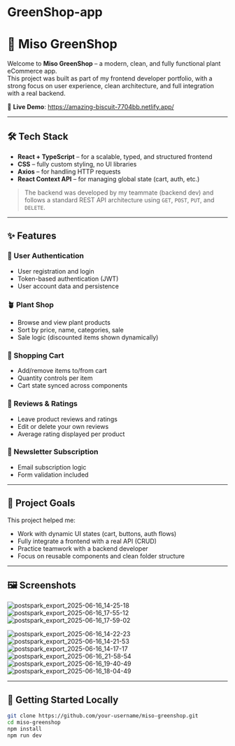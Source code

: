 # GreenShop-app

# 🌿 Miso GreenShop

Welcome to **Miso GreenShop** – a modern, clean, and fully functional plant eCommerce app.  
This project was built as part of my frontend developer portfolio, with a strong focus on user experience, clean architecture, and full integration with a real backend.

🔗 **Live Demo**: https://amazing-biscuit-7704bb.netlify.app/

---

## 🛠️ Tech Stack

- **React + TypeScript** – for a scalable, typed, and structured frontend
- **CSS** – fully custom styling, no UI libraries
- **Axios** – for handling HTTP requests
- **React Context API** – for managing global state (cart, auth, etc.)

> The backend was developed by my teammate (backend dev) and follows a standard REST API architecture using `GET`, `POST`, `PUT`, and `DELETE`.

---

## ✨ Features

### 👥 User Authentication
- User registration and login
- Token-based authentication (JWT)
- User account data and persistence

### 🪴 Plant Shop
- Browse and view plant products
- Sort by price, name, categories, sale
- Sale logic (discounted items shown dynamically)

### 🛒 Shopping Cart
- Add/remove items to/from cart
- Quantity controls per item
- Cart state synced across components

### 📝 Reviews & Ratings
- Leave product reviews and ratings
- Edit or delete your own reviews
- Average rating displayed per product

### 💌 Newsletter Subscription
- Email subscription logic
- Form validation included

---

## 🎯 Project Goals

This project helped me:
- Work with dynamic UI states (cart, buttons, auth flows)
- Fully integrate a frontend with a real API (CRUD)
- Practice teamwork with a backend developer
- Focus on reusable components and clean folder structure

---

## 🖼️ Screenshots

![postspark_export_2025-06-16_14-25-18](https://github.com/user-attachments/assets/ed33c3fa-b0d2-4b6c-824e-78e5d314e37c)![postspark_export_2025-06-16_17-55-12](https://github.com/user-attachments/assets/a2533dea-af17-4916-a1ba-4f6d0a545772)![postspark_export_2025-06-16_17-59-02](https://github.com/user-attachments/assets/6f2bce37-8175-4035-b7e4-32bf7187c4c7)

![postspark_export_2025-06-16_14-22-23](https://github.com/user-attachments/assets/07fd577b-9eb9-4597-be06-a3d8535b1ab8)
![postspark_export_2025-06-16_14-21-53](https://github.com/user-attachments/assets/e5ccc177-c0fe-45fd-8c58-6a175b9cff02)
![postspark_export_2025-06-16_14-17-17](https://github.com/user-attachments/assets/ffdcb1a0-5681-486c-8244-742056d5b514)
![postspark_export_2025-06-16_21-58-54](https://github.com/user-attachments/assets/a116c862-1d8c-4108-8d19-f6d8bf49b771)
![postspark_export_2025-06-16_19-40-49](https://github.com/user-attachments/assets/7c4b7e5f-ec2e-42c4-9ac0-e7a6feaa1e8e)
![postspark_export_2025-06-16_18-04-49](https://github.com/user-attachments/assets/ca9ac5ed-d6bd-4b53-a86a-7316dba29231)



---

## 🚀 Getting Started Locally

```bash
git clone https://github.com/your-username/miso-greenshop.git
cd miso-greenshop
npm install
npm run dev
